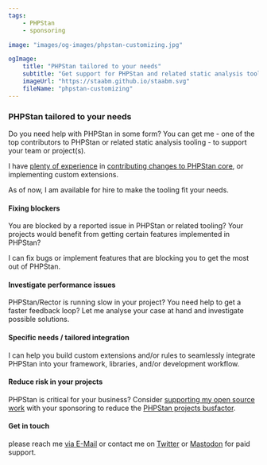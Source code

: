 ```yaml
---
tags:
    - PHPStan
    - sponsoring

image: "images/og-images/phpstan-customizing.jpg"

ogImage:
    title: "PHPStan tailored to your needs"
    subtitle: "Get support for PHPStan and related static analysis tooling"
    imageUrl: "https://staabm.github.io/staabm.svg"
    fileName: "phpstan-customizing"
---
```


### PHPStan tailored to your needs

Do you need help with PHPStan in some form?
You can get me - one of the top contributors to PHPStan or related static analysis tooling - to support your team or project(s).

I have [plenty of experience](https://staabm.github.io/archive.html#phpstan) in [contributing changes to PHPStan core](https://staabm.github.io/2023/12/07/contribution-summary-2023.html), or implementing custom extensions.

As of now, I am available for hire to make the tooling fit your needs.


#### Fixing blockers

You are blocked by a reported issue in PHPStan or related tooling?
Your projects would benefit from getting certain features implemented in PHPStan?

I can fix bugs or implement features that are blocking you to get the most out of PHPStan.


#### Investigate performance issues

PHPStan/Rector is running slow in your project? You need help to get a faster feedback loop?
Let me analyse your case at hand and investigate possible solutions.


#### Specific needs / tailored integration

I can help you build custom extensions and/or rules to seamlessly integrate PHPStan into your framework, libraries, and/or development workflow.


#### Reduce risk in your projects

PHPStan is critical for your business?
Consider [supporting my open source work](https://github.com/sponsors/staabm) with your sponsoring to reduce the [PHPStan projects busfactor](https://en.wikipedia.org/wiki/Bus_factor).


#### Get in touch

please reach me <a href="mailto:maggus.staab+phpstan@gmail.com">via E-Mail</a> or contact me on <a href="https://twitter.com/markusstaab">Twitter</a> or <a href="https://phpc.social/@markusstaab">Mastodon</a> for paid support.
